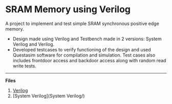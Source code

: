 # SRAM Memory using Verilog
A project to implement and test simple SRAM synchronous positive edge memory.
- Design made using Verilog and Testbench made in 2 versions: System Verilog and Verilog.
- Developed testcases to verify functioning of the design and used Questasim software for compilation and simulation. Test cases also includes frontdoor access and backdoor access along with random read write tests.

---
**Files**
1. [Verilog](verilog/)
2. [System Verilog](System Verilog/)

